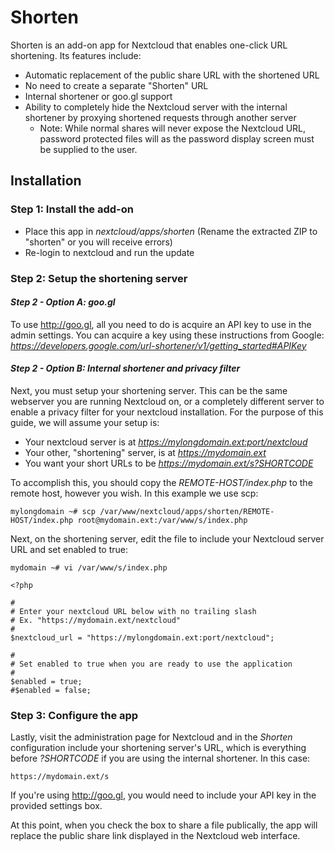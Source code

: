 # Shorten
Shorten is an add-on app for Nextcloud that enables one-click URL shortening. Its features include:
- Automatic replacement of the public share URL with the shortened URL
- No need to create a separate "Shorten" URL
- Internal shortener or goo.gl support
- Ability to completely hide the Nextcloud server with the internal shortener by proxying shortened requests through another server
    - Note: While normal shares will never expose the Nextcloud URL, password protected files will as the password display screen must be supplied to the user.

## Installation

### Step 1: Install the add-on

- Place this app in *nextcloud/apps/shorten* (Rename the extracted ZIP to "shorten" or you will receive errors)
- Re-login to nextcloud and run the update

### Step 2: Setup the shortening server

#### *Step 2 - Option A: goo.gl*
To use http://goo.gl, all you need to do is acquire  an API key to use in the admin settings. You can acquire  a key using these instructions from Google: *https://developers.google.com/url-shortener/v1/getting_started#APIKey*
  
#### *Step 2 - Option B: Internal shortener and privacy filter*

Next, you must setup your shortening server. This can be the same webserver you are running Nextcloud on, or a completely different server to enable a privacy filter for your nextcloud installation. For the purpose of this guide, we will assume your setup is:
- Your nextcloud server is at *https://mylongdomain.ext:port/nextcloud*
- Your other, "shortening" server, is at *https://mydomain.ext*
- You want your short URLs to be *https://mydomain.ext/s?SHORTCODE*

To accomplish this, you should copy the *REMOTE-HOST/index.php* to the remote host, however you wish. In this example we use scp:
```
mylongdomain ~# scp /var/www/nextcloud/apps/shorten/REMOTE-HOST/index.php root@mydomain.ext:/var/www/s/index.php
```

Next, on the shortening server, edit the file to include your Nextcloud server URL and set enabled to true:
```
mydomain ~# vi /var/www/s/index.php
```
```
<?php

#
# Enter your nextcloud URL below with no trailing slash
# Ex. "https://mydomain.ext/nextcloud"
#
$nextcloud_url = "https://mylongdomain.ext:port/nextcloud";

#
# Set enabled to true when you are ready to use the application
#
$enabled = true;
#$enabled = false;
```

### Step 3: Configure the app

Lastly, visit the administration page for Nextcloud and in the *Shorten* configuration include your shortening server's URL, which is everything before *?SHORTCODE* if you are using the internal shortener. In this case:
```
https://mydomain.ext/s
```
If you're using http://goo.gl, you would need to include your API key in the provided settings box.

At this point, when you check the box to share a file publically, the app will replace the public share link displayed in the Nextcloud web interface.
